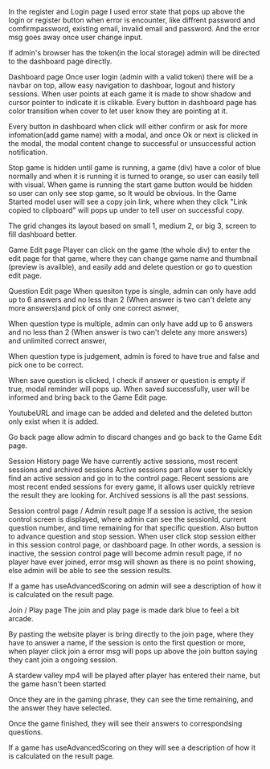 In the register and Login page I used error state that pops up above the login or register button
when error is encounter, like diffrent password and comfirmpassword, existing email, invalid email and password.
And the error msg goes away once user change input.

If admin's browser has the token(in the local storage) admin will be directed to the dashboard page directly.

Dashboard page
Once user login (admin with a valid token) there will be a navbar on top, allow easy navigation to dashboar, logout and history sessions. When user points at each game it is made to show shadow and cursor pointer to indicate it is clikable. Every button in dashboard page has color transition when cover to let user know they are pointing at it.

Every button in dashboard when click will either confirm or ask for more infomation(add game name) with a modal, and once Ok or next is clicked in the modal, the modal content change to successful or unsuccessful action notification.

Stop game is hidden until game is running, a game (div) have a color of blue normally and when it is running  it is turned to orange, so user can easily tell with visual. When game is running the start game button would be hidden so user can only see stop game, so It would be obvious. In the Game Started model user will see a copy join link, where when they click "Link copied to clipboard" will pops up under to tell user on successful copy.

The grid changes its layout based on small 1, medium 2, or big 3, screen to fill dashboard better.

Game Edit page
Player can click on the game (the whole div) to enter the edit page for that game, where they can change game name and thumbnail (preview is availble), and easily add and delete question or go to question edit page.

Question Edit page
When quesiton type is single, admin can only have add up to 6 answers and no less than 2 (When answer is two can't delete any more answers)and pick of only one correct asnwer, 

When question type is multiple, admin can only have add up to 6 answers and no less than 2 (When answer is two can't delete any more answers) and unlimited correct answer,

When question type is judgement, admin is fored to have true and false and pick one to be correct.

When save question is clicked, I check if answer or question is empty if true, modal reminder will pops up.
When saved successfully, user will be informed and bring back to the Game Edit page.

YoutubeURL and image can be added and deleted and the deleted button only exist  when it is added.

Go back page allow admin to discard changes and go back to the Game Edit page.

Session History page
We have currently active sessions, most recent sessions and archived sessions
Active sessions part allow user to quickly find an active session and go in to the control page.
Recent sessions are most recent ended sessions for every game, it allows user quickly retrieve the result they are looking for.
Archived sessions is all the past sessions.

Session control page / Admin result page
If a session is active, the sesion control screen is displayed, where admin can see the sessionId, current question number, and time remaining for that specific question. Also button to advance question and stop session.
When user click stop session either in this session control page, or dashboard page. In other words, a session is inactive, the session control page will become admin result page, if no player have ever joined, error msg will shown as there is no point showing, else admin will be able to see the session results.

If a game has useAdvancedScoring on admin will see a description of how it is calculated on the result page.

Join / Play page
The join and play page is made dark blue to feel a bit arcade.

By pasting the website player is bring directly to the join page, where they have to answer a name, if the session is onto the first question or more, when player click join a error  msg will pops up above the join button saying they cant join a ongoing session.

A stardew valley mp4 will be played after player has entered their name, but the game hasn't been started

Once they are in the gaming phrase, they can see the time remaining, and the answer they have selected.

Once the game finished, they will see their answers to correspondsing questions.

If a game has useAdvancedScoring on they will see a description of how it is calculated on the result page.